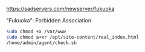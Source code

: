 https://sadservers.com/newserver/fukuoka

"Fukuoka": Forbidden Association

```bash
sudo chmod +x /var/www
sudo chmod a+xr /opt/site-content/real_index.html
/home/admin/agent/check.sh
```
